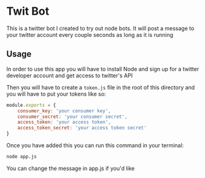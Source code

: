 # Twit Bot

This is a twitter bot I created to try out node bots. It will post a message to your twitter account every couple seconds as long as it is running

## Usage

In order to use this app you will have to install Node and sign up for a twitter developer account and get access to twitter's API 

Then you will have to create a ```token.js``` file in the root of this directory and you will have to put your tokens like so:

``` js
module.exports = {
    consumer_key: 'your consumer key',
    consumer_secret: 'your consumer secret',
    access_token: 'your access token',
    access_token_secret: 'your access token secret'
}
```

Once you have added this you can run this command in your terminal:

```sh
node app.js
```

You can change the message in app.js if you'd like